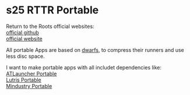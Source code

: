 # s25 RTTR Portable
Return to the Roots official websites: <br />
[official github](https://github.com/Return-To-The-Roots/s25client) <br />
[official website](https://www.siedler25.org/) <br />

All portable Apps are based on [dwarfs](https://github.com/mhx/dwarfs), to compress their runners and use less disc space. <br />

I want to make portable apps with all includet dependencies like: <br />
[ATLauncher Portable](https://github.com/Farmer-Markus/ATLauncher-Portable) <br />
[Lutris Portable](https://github.com/Farmer-Markus/Lutris-Portable) <br />
[Mindustry Portable](https://github.com/Farmer-Markus/Mindustry-Portable) <br />
